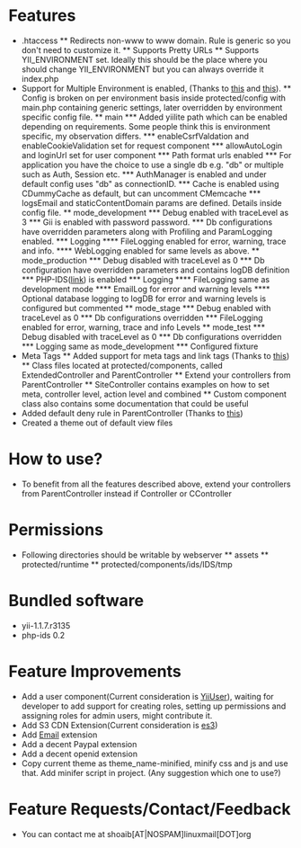 Features
=========
* .htaccess
** Redirects non-www to www domain. Rule is generic so you don't need to customize it.
** Supports Pretty URLs
** Supports YII_ENVIRONMENT set. Ideally this should be the place where you should change YII_ENVIRONMENT but you can always override it index.php
* Support for Multiple Environment is enabled, (Thanks to [this](http://www.yiiframework.com/wiki/73) and [this](http://www.yiiframework.com/wiki/73/#c34)).
** Config is broken on per environment basis inside protected/config with main.php containing generic settings, later overridden by environment specific config file.
** main
*** Added yiilite path which can be enabled depending on requirements. Some people think this is environment specific, my observation differs.
*** enableCsrfValdation and enableCookieValidation set for request component
*** allowAutoLogin and loginUrl set for user component
*** Path format urls enabled
*** For application you have the choice to use a single db e.g. "db" or multiple such as Auth, Session etc.
*** AuthManager is enabled and under default config uses "db" as connectionID.
*** Cache is enabled using CDummyCache as default, but can uncomment CMemcache
*** logsEmail and staticContentDomain params are defined. Details inside config file.
** mode_development
*** Debug enabled with traceLevel as 3
*** Gii is enabled with password password.
*** Db configurations have overridden parameters along with Profiling and ParamLogging enabled.
*** Logging
**** FileLogging enabled for error, warning, trace and info.
**** WebLogging enabled for same levels as above.
** mode_production
*** Debug disabled with traceLevel as 0
*** Db configuration have overridden parameters and contains logDB definition
*** PHP-IDS([link](http://www.yiiframework.com/extension/phpids/)) is enabled
*** Logging
**** FileLogging same as development mode
**** EmailLog for error and warning levels
**** Optional database logging to logDB for error and warning levels is configured but commented
** mode_stage
*** Debug enabled with traceLevel as 0
*** Db configurations overridden
*** FileLogging enabled for error, warning, trace and info Levels
** mode_test
*** Debug disabled with traceLevel as 0
*** Db configurations overridden
*** Logging same as mode_development
*** Configured fixture
* Meta Tags
** Added support for meta tags and link tags (Thanks to [this](http://www.yiiframework.com/wiki/54/))
** Class files located at protected/components, called ExtendedController and ParentController
** Extend your controllers from ParentController
** SiteController contains examples on how to set meta, controller level, action level and combined
** Custom component class also contains some documentation that could be useful
* Added default deny rule in ParentController (Thanks to [this](http://www.yiiframework.com/wiki/169/configuring-controller-access-rules-to-default-deny/))
* Created a theme out of default view files

How to use?
============
* To benefit from all the features described above, extend your controllers from ParentController instead if Controller or CController

Permissions
===========
* Following directories should be writable by webserver
** assets
** protected/runtime
** protected/components/ids/IDS/tmp

Bundled software
================
* yii-1.1.7.r3135
* php-ids 0.2

Feature Improvements
====================
* Add a user component(Current consideration is [YiiUser](http://code.google.com/p/yii-user)), waiting for developer to add support for creating roles, setting up permissions and assigning roles for admin users, might contribute it.
* Add S3 CDN Extension(Current consideration is [es3](http://www.yiiframework.com/extension/es3/))
* Add [Email](http://www.yiiframework.com/extension/email/) extension
* Add a decent Paypal extension
* Add a decent openid extension
* Copy current theme as theme_name-minified, minify css and js and use that. Add minifer script in project. (Any suggestion which one to use?)

Feature Requests/Contact/Feedback
=================================
* You can contact me at shoaib[AT|NOSPAM]linuxmail[DOT]org
